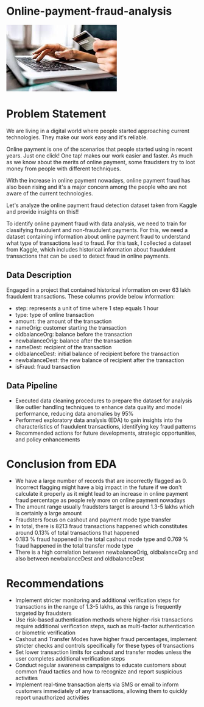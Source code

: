 # Online-payment-fraud-analysis

![image alt](https://github.com/AnkitaD1998/Online-payment-fraud-analysis/blob/afc5cfd34ba354a3f06489a75730ce15c78b0acd/images.jpg)

# Problem Statement
We are living in a digital world where people started approaching current technologies. They make our work easy and it's reliable.

Online payment is one of the scenarios that people started using in recent years. Just one click! One tap! makes our work easier and faster. As much as we know about the merits of online payment, some fraudsters try to loot money from people with different techniques.

With the increase in online payment nowadays, online payment fraud has also been rising and it's a major concern among the people who are not aware of the current technologies.

Let's analyze the online payment fraud detection dataset taken from Kaggle and provide insights on this!!

To identify online payment fraud with data analysis, we need to train for classifying fraudulent and non-fraudulent payments. For this, we need a dataset containing information about online payment fraud to understand what type of transactions lead to fraud. For this task, I collected a dataset from Kaggle, which includes historical information about fraudulent transactions that can be used to detect fraud in online payments.

## Data Description
Engaged in a project that contained historical information on over 63 lakh fraudulent transactions. These columns provide below information:
- step: represents a unit of time where 1 step equals 1 hour
- type: type of online transaction
- amount: the amount of the transaction
- nameOrig: customer starting the transaction
- oldbalanceOrg: balance before the transaction
- newbalanceOrig: balance after the transaction
- nameDest: recipient of the transaction
- oldbalanceDest: initial balance of recipient before the transaction
- newbalanceDest: the new balance of recipient after the transaction
- isFraud: fraud transaction

## Data Pipeline
- Executed data cleaning procedures to prepare the dataset for analysis like outlier handling techniques to enhance data quality and model performance, reducing data anomalies by 95%
- Performed exploratory data analysis (EDA) to gain insights into the characteristics of fraudulent transactions, identifying key fraud patterns
- Recommended actions for future developments, strategic opportunities, and policy enhancements

# Conclusion from EDA
- We have a large number of records that are incorrectly flagged as 0. Incorrect flagging might have a big impact in the future if we don't calculate it properly as it might lead to an increase in online payment fraud percentage as people rely more on online payment nowadays
- The amount range usually fraudsters target is around 1.3-5 lakhs which is certainly a large amount
- Fraudsters focus on cashout and payment mode type transfer
- In total, there is 8213 fraud transactions happened which constitutes around 0.13% of total transactions that happened
- 0.183 % fraud happened in the total cashout mode type and 0.769 % fraud happened in the total transfer mode type
- There is a high correlation between newbalanceOrig, oldbalanceOrg and also between newbalanceDest and oldbalanceDest

# Recommendations
- Implement stricter monitoring and additional verification steps for transactions in the range of 1.3-5 lakhs, as this range is frequently targeted by fraudsters
- Use risk-based authentication methods where higher-risk transactions require additional verification steps, such as multi-factor authentication or biometric verification
- Cashout and Transfer Modes have higher fraud percentages, implement stricter checks and controls specifically for these types of transactions
- Set lower transaction limits for cashout and transfer modes unless the user completes additional verification steps
- Conduct regular awareness campaigns to educate customers about common fraud tactics and how to recognize and report suspicious activities
- Implement real-time transaction alerts via SMS or email to inform customers immediately of any transactions, allowing them to quickly report unauthorized activities














